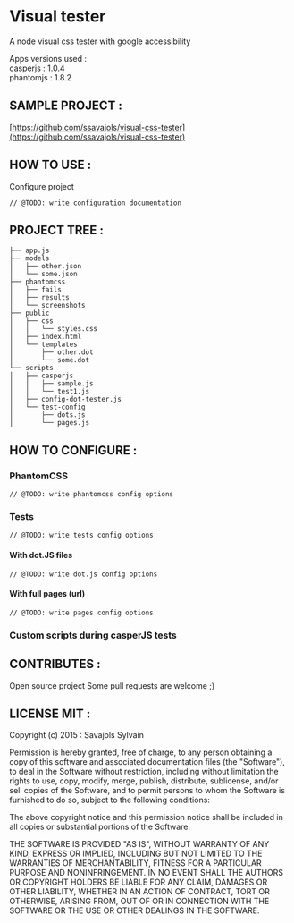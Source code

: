 # Visual tester

A node visual css tester with google accessibility

Apps versions used : <br /> 
casperjs : 1.0.4 <br />
phantomjs : 1.8.2

## SAMPLE PROJECT :

[https://github.com/ssavajols/visual-css-tester](https://github.com/ssavajols/visual-css-tester)

## HOW TO USE :

Configure project

```
// @TODO: write configuration documentation
```

## PROJECT TREE :

```
├── app.js 
├── models
│   ├── other.json
│   └── some.json
├── phantomcss
│   ├── fails
│   ├── results
│   └── screenshots
├── public
│   ├── css
│   │   └── styles.css
│   ├── index.html
│   └── templates
│       ├── other.dot
│       └── some.dot
└── scripts
│   ├── casperjs
│   │   ├── sample.js
│   │   └── test1.js
│   ├── config-dot-tester.js
│   └── test-config
│       ├── dots.js
│       └── pages.js
```

## HOW TO CONFIGURE :

### PhantomCSS

```
// @TODO: write phantomcss config options
```

### Tests

```
// @TODO: write tests config options
```

#### With dot.JS files

```
// @TODO: write dot.js config options
```

#### With full pages (url)

```
// @TODO: write pages config options
```

### Custom scripts during casperJS tests

## CONTRIBUTES :

Open source project
Some pull requests are welcome ;)

## LICENSE MIT :

Copyright (c) 2015 : Savajols Sylvain

Permission is hereby granted, free of charge, to any person obtaining a copy of this software and associated documentation files (the "Software"), to deal in the Software without restriction, including without limitation the rights to use, copy, modify, merge, publish, distribute, sublicense, and/or sell copies of the Software, and to permit persons to whom the Software is furnished to do so, subject to the following conditions:

The above copyright notice and this permission notice shall be included in all copies or substantial portions of the Software.

THE SOFTWARE IS PROVIDED "AS IS", WITHOUT WARRANTY OF ANY KIND, EXPRESS OR IMPLIED, INCLUDING BUT NOT LIMITED TO THE WARRANTIES OF MERCHANTABILITY, FITNESS FOR A PARTICULAR PURPOSE AND NONINFRINGEMENT. IN NO EVENT SHALL THE AUTHORS OR COPYRIGHT HOLDERS BE LIABLE FOR ANY CLAIM, DAMAGES OR OTHER LIABILITY, WHETHER IN AN ACTION OF CONTRACT, TORT OR OTHERWISE, ARISING FROM, OUT OF OR IN CONNECTION WITH THE SOFTWARE OR THE USE OR OTHER DEALINGS IN THE SOFTWARE.